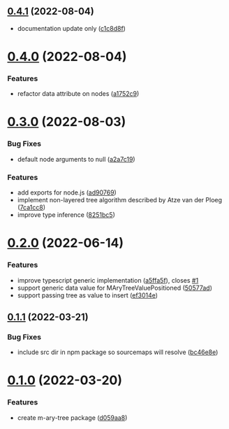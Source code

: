 ## [0.4.1](https://github.com/jsakas/m-ary-tree/compare/v0.4.0...v0.4.1) (2022-08-04)

* documentation update only
  ([c1c8d8f](https://github.com/jsakas/m-ary-tree/commit/c1c8d8fd055c37f69deea1077b476138d36325eb))

# [0.4.0](https://github.com/jsakas/m-ary-tree/compare/v0.3.0...v0.4.0) (2022-08-04)


### Features

* refactor data attribute on nodes ([a1752c9](https://github.com/jsakas/m-ary-tree/commit/a1752c95c315b79bad6eb81c6a968630c0acab31))



# [0.3.0](https://github.com/jsakas/m-ary-tree/compare/v0.2.0...v0.3.0) (2022-08-03)


### Bug Fixes

* default node arguments to null ([a2a7c19](https://github.com/jsakas/m-ary-tree/commit/a2a7c19f9eca1b8092185521bf612705ed47b0be))


### Features

* add exports for node.js ([ad90769](https://github.com/jsakas/m-ary-tree/commit/ad90769039ac3500ef2ad534c571d2407323855c))
* implement non-layered tree algorithm described by Atze van der Ploeg ([7ca1cc8](https://github.com/jsakas/m-ary-tree/commit/7ca1cc8008b1e794132ad5a7c332b068a86ce42d))
* improve type inference ([8251bc5](https://github.com/jsakas/m-ary-tree/commit/8251bc5cb3c6983bbf91a5d584ed10a9cdaaf2f7))



# [0.2.0](https://github.com/jsakas/m-ary-tree/compare/v0.1.1...v0.2.0) (2022-06-14)


### Features

* improve typescript generic implementation ([a5ffa5f](https://github.com/jsakas/m-ary-tree/commit/a5ffa5f92ba5611dd0850a4873eb831441c54553)), closes [#1](https://github.com/jsakas/m-ary-tree/issues/1)
* support generic data value for MAryTreeValuePositioned ([50577ad](https://github.com/jsakas/m-ary-tree/commit/50577ad111d1987ceb2f39e6504f997257e2573e))
* support passing tree as value to insert ([ef3014e](https://github.com/jsakas/m-ary-tree/commit/ef3014e53832b6c807eb033d8274c59da3b4cb4a))



## [0.1.1](https://github.com/jsakas/m-ary-tree/compare/v0.1.0...v0.1.1) (2022-03-21)


### Bug Fixes

* include src dir in npm package so sourcemaps will resolve ([bc46e8e](https://github.com/jsakas/m-ary-tree/commit/bc46e8ede165eda8a1002500fb3abedaee3428c0))



# [0.1.0](https://github.com/jsakas/m-ary-tree/compare/d059aa84cdec68a3e07bcbca87185345dc5958b3...v0.1.0) (2022-03-20)


### Features

* create m-ary-tree package ([d059aa8](https://github.com/jsakas/m-ary-tree/commit/d059aa84cdec68a3e07bcbca87185345dc5958b3))



